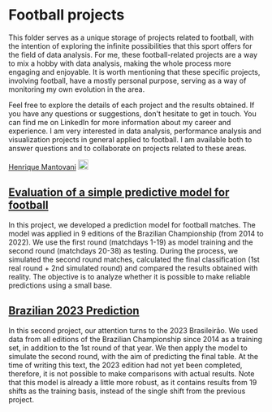 # Football projects

This folder serves as a unique storage of projects related to football, with the intention of exploring the infinite possibilities that this sport offers for the field of data analysis. For me, these football-related projects are a way to mix a hobby with data analysis, making the whole process more engaging and enjoyable. It is worth mentioning that these specific projects, involving football, have a mostly personal purpose, serving as a way of monitoring my own evolution in the area.

Feel free to explore the details of each project and the results obtained. If you have any questions or suggestions, don't hesitate to get in touch. You can find me on LinkedIn for more information about my career and experience. I am very interested in data analysis, performance analysis and visualization projects in general applied to football. I am available both to answer questions and to collaborate on projects related to these areas.

[Henrique Mantovani](https://www.linkedin.com/in/hmantovani/) <a href="https://www.linkedin.com/in/hmantovani/">
   <img src="https://upload.wikimedia.org/wikipedia/commons/8/81/LinkedIn_icon.svg" alt="LinkedIn" width="20" height="20">
</a>

## [Evaluation of a simple predictive model for football](https://github.com/hmantovani/football-PT/tree/main/modelo-previsao-futebol)

In this project, we developed a prediction model for football matches. The model was applied in 9 editions of the Brazilian Championship (from 2014 to 2022). We use the first round (matchdays 1-19) as model training and the second round (matchdays 20-38) as testing. During the process, we simulated the second round matches, calculated the final classification (1st real round + 2nd simulated round) and compared the results obtained with reality. The objective is to analyze whether it is possible to make reliable predictions using a small base.

## [Brazilian 2023 Prediction](https://github.com/hmantovani/football-PT/tree/main/previsao-brasileirao-2023)

In this second project, our attention turns to the 2023 Brasileirão. We used data from all editions of the Brazilian Championship since 2014 as a training set, in addition to the 1st round of that year. We then apply the model to simulate the second round, with the aim of predicting the final table. At the time of writing this text, the 2023 edition had not yet been completed, therefore, it is not possible to make comparisons with actual results. Note that this model is already a little more robust, as it contains results from 19 shifts as the training basis, instead of the single shift from the previous project.
